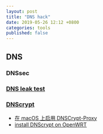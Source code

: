 ```yaml
---
layout: post
title: "DNS hack"
date: 2019-05-26 12:12 +0800
categories: tools
published: false
---
```


## DNS

### DNSsec

### [DNS leak test](https://www.dnsleaktest.com/)

### [DNScrypt](https://dnscrypt.info/)

- [在 macOS 上启用 DNSCrypt-Proxy](https://www.v2ex.com/t/445199)
- [install DNScrypt on OpenWRT](https://github.com/jedisct1/dnscrypt-proxy/wiki/Installation-on-OpenWRT)
